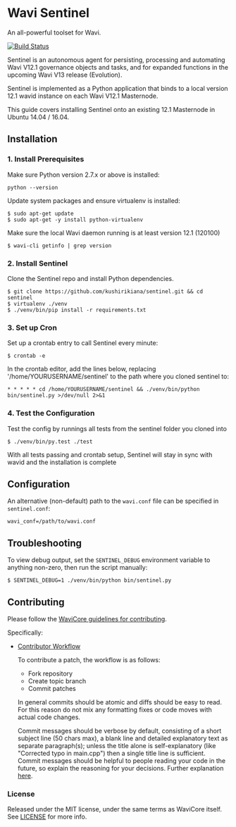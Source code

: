 # Wavi Sentinel

An all-powerful toolset for Wavi.

[![Build Status](https://travis-ci.org/kushirikiana/sentinel.svg?branch=master)](https://travis-ci.org/kushirikiana/sentinel)

Sentinel is an autonomous agent for persisting, processing and automating Wavi V12.1 governance objects and tasks, and for expanded functions in the upcoming Wavi V13 release (Evolution).

Sentinel is implemented as a Python application that binds to a local version 12.1 wavid instance on each Wavi V12.1 Masternode.

This guide covers installing Sentinel onto an existing 12.1 Masternode in Ubuntu 14.04 / 16.04.

## Installation

### 1. Install Prerequisites

Make sure Python version 2.7.x or above is installed:

    python --version

Update system packages and ensure virtualenv is installed:

    $ sudo apt-get update
    $ sudo apt-get -y install python-virtualenv

Make sure the local Wavi daemon running is at least version 12.1 (120100)

    $ wavi-cli getinfo | grep version

### 2. Install Sentinel

Clone the Sentinel repo and install Python dependencies.

    $ git clone https://github.com/kushirikiana/sentinel.git && cd sentinel
    $ virtualenv ./venv
    $ ./venv/bin/pip install -r requirements.txt

### 3. Set up Cron

Set up a crontab entry to call Sentinel every minute:

    $ crontab -e

In the crontab editor, add the lines below, replacing '/home/YOURUSERNAME/sentinel' to the path where you cloned sentinel to:

    * * * * * cd /home/YOURUSERNAME/sentinel && ./venv/bin/python bin/sentinel.py >/dev/null 2>&1

### 4. Test the Configuration

Test the config by runnings all tests from the sentinel folder you cloned into

    $ ./venv/bin/py.test ./test

With all tests passing and crontab setup, Sentinel will stay in sync with wavid and the installation is complete

## Configuration

An alternative (non-default) path to the `wavi.conf` file can be specified in `sentinel.conf`:

    wavi_conf=/path/to/wavi.conf

## Troubleshooting

To view debug output, set the `SENTINEL_DEBUG` environment variable to anything non-zero, then run the script manually:

    $ SENTINEL_DEBUG=1 ./venv/bin/python bin/sentinel.py

## Contributing

Please follow the [WaviCore guidelines for contributing](https://github.com/kushirikiana/sentinel/wavi/blob/v0.12.1.x/CONTRIBUTING.md).

Specifically:

* [Contributor Workflow](https://github.com/kushirikiana/sentinel/wavi/blob/v0.12.1.x/CONTRIBUTING.md#contributor-workflow)

    To contribute a patch, the workflow is as follows:

    * Fork repository
    * Create topic branch
    * Commit patches

    In general commits should be atomic and diffs should be easy to read. For this reason do not mix any formatting fixes or code moves with actual code changes.

    Commit messages should be verbose by default, consisting of a short subject line (50 chars max), a blank line and detailed explanatory text as separate paragraph(s); unless the title alone is self-explanatory (like "Corrected typo in main.cpp") then a single title line is sufficient. Commit messages should be helpful to people reading your code in the future, so explain the reasoning for your decisions. Further explanation [here](http://chris.beams.io/posts/git-commit/).

### License

Released under the MIT license, under the same terms as WaviCore itself. See [LICENSE](LICENSE) for more info.

